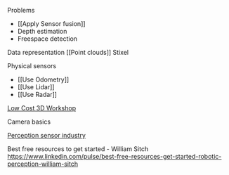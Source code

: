 
Problems
* [[Apply Sensor fusion]]
* Depth estimation
* Freespace detection

Data representation
[[Point clouds]]
Stixel

Physical sensors
* [[Use Odometry]]
* [[Use Lidar]]
* [[Use Radar]]

[Low Cost 3D Workshop](https://lc3d.fbk.eu/)

Camera basics

[Perception sensor industry](https://www.linkedin.com/posts/open-source-robotics-foundation_lidar-radar-depthsensors-activity-7039280322772959232-iNw9?utm_source=share&utm_medium=member_android)

Best free resources to get started - William Sitch
https://www.linkedin.com/pulse/best-free-resources-get-started-robotic-perception-william-sitch
